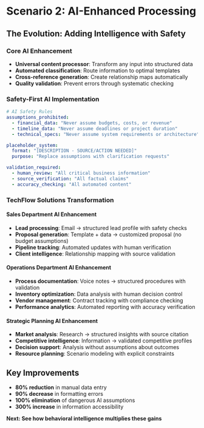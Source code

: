 # Scenario 2: AI-Enhanced Processing

## The Evolution: Adding Intelligence with Safety

### Core AI Enhancement
- **Universal content processor**: Transform any input into structured data
- **Automated classification**: Route information to optimal templates
- **Cross-reference generation**: Create relationship maps automatically
- **Quality validation**: Prevent errors through systematic checking

### Safety-First AI Implementation
```yaml
# AI Safety Rules
assumptions_prohibited:
  - financial_data: "Never assume budgets, costs, or revenue"
  - timeline_data: "Never assume deadlines or project duration"
  - technical_specs: "Never assume system requirements or architecture"

placeholder_system:
  format: "[DESCRIPTION - SOURCE/ACTION NEEDED]"
  purpose: "Replace assumptions with clarification requests"

validation_required:
  - human_review: "All critical business information"
  - source_verification: "All factual claims"
  - accuracy_checking: "All automated content"
```

### TechFlow Solutions Transformation

#### Sales Department AI Enhancement
- **Lead processing**: Email → structured lead profile with safety checks
- **Proposal generation**: Template + data → customized proposal (no budget assumptions)
- **Pipeline tracking**: Automated updates with human verification
- **Client intelligence**: Relationship mapping with source validation

#### Operations Department AI Enhancement
- **Process documentation**: Voice notes → structured procedures with validation
- **Inventory optimization**: Data analysis with human decision control
- **Vendor management**: Contract tracking with compliance checking
- **Performance analytics**: Automated reporting with accuracy verification

#### Strategic Planning AI Enhancement
- **Market analysis**: Research → structured insights with source citation
- **Competitive intelligence**: Information → validated competitive profiles
- **Decision support**: Analysis without assumptions about outcomes
- **Resource planning**: Scenario modeling with explicit constraints

## Key Improvements
- **80% reduction** in manual data entry
- **90% decrease** in formatting errors
- **100% elimination** of dangerous AI assumptions
- **300% increase** in information accessibility

**Next: See how behavioral intelligence multiplies these gains**